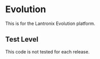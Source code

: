 Evolution
=========
This is for the Lantronix Evolution platform.


Test Level
----------
This code is not tested for each release.
